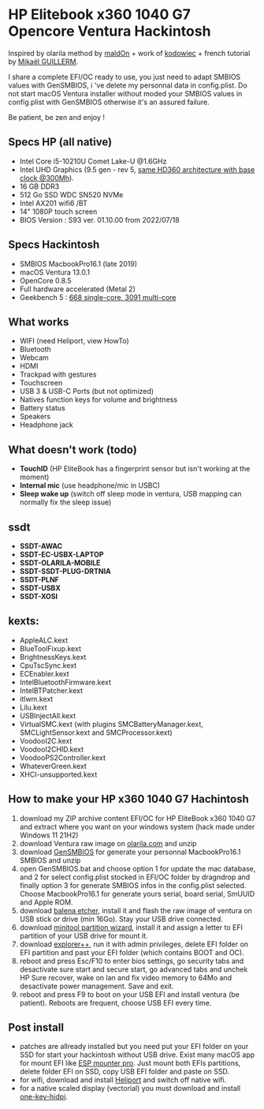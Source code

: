 # HP Elitebook x360 1040 G7 Opencore Ventura Hackintosh

Inspired by olarila method by [maldOn](https://www.olarila.com/topic/20908-easy-fast-and-perfect-vanilla-hackintosh-clover-and-opencore-windows-linux-or-macos/) + work of [kodowiec](https://github.com/kodowiec/HP-Elitebook-x360-1040-G6-Opencore) + french tutorial by [Mikaël GUILLERM](https://tinyurl.com/4buk3nrt).

I share a complete EFI/OC ready to use, you just need to adapt SMBIOS values with GenSMBIOS, i 've delete my personnal data in config.plist. 
Do not start macOS Ventura installer without moded your SMBIOS values in config.plist with GenSMBIOS otherwise it's an assured failure.

Be patient, be zen and enjoy !

## Specs HP (all native)

* Intel Core i5-10210U Comet Lake-U @1.6GHz
* Intel UHD Graphics (9.5 gen - rev 5, [same HD360 architecture with base clock @300Mh](https://www.techpowerup.com/gpu-specs/intel-comet-lake-gt2.g925)).
* 16 GB DDR3
* 512 Go SSD WDC SN520 NVMe 
* Intel AX201 wifi6 /BT
* 14" 1080P touch screen
* BIOS Version : S93 ver. 01.10.00 from 2022/07/18

## Specs Hackintosh 

* SMBIOS MacbookPro16.1 (late 2019)
* macOS Ventura 13.0.1
* OpenCore 0.8.5
* Full hardware accelerated (Metal 2)
* Geekbench 5  : [668 single-core, 3091 multi-core](https://browser.geekbench.com/v5/cpu/18642368)

## What works

* WIFI (need Heliport, view HowTo)
* Bluetooth
* Webcam
* HDMI
* Trackpad with gestures
* Touchscreen
* USB 3 & USB-C Ports (but not optimized)
* Natives function keys for volume and brightness
* Battery status
* Speakers
* Headphone jack

## What doesn't work (todo)

* **TouchID** (HP EliteBook has a fingerprint sensor but isn't working at the moment)
* **Internal mic** (use headphone/mic in USBC)
* **Sleep wake up** (switch off sleep mode in ventura, USB mapping can normally fix the sleep issue)

## ssdt
* **SSDT-AWAC**
* **SSDT-EC-USBX-LAPTOP**
* **SSDT-OLARILA-MOBILE**
* **SSDT-SSDT-PLUG-DRTNIA**
* **SSDT-PLNF** 
* **SSDT-USBX** 
* **SSDT-XOSI**

## kexts:
* AppleALC.kext
* BlueToolFixup.kext
* BrightnessKeys.kext
* CpuTscSync.kext
* ECEnabler.kext
* IntelBluetoothFirmware.kext
* IntelBTPatcher.kext
* itlwm.kext
* Lilu.kext
* USBInjectAll.kext
* VirtualSMC.kext (with plugins SMCBatteryManager.kext, SMCLightSensor.kext and SMCProcessor.kext)
* VoodooI2C.kext
* VoodooI2CHID.kext
* VoodooPS2Controller.kext
* WhateverGreen.kext
* XHCI-unsupported.kext


## How to make your HP x360 1040 G7 Hachintosh

1. download my ZIP archive content EFI/OC for HP EliteBook x360 1040 G7 and extract where you want on your windows system (hack made under Windows 11 21H2)
2. download Ventura raw image on [olarila.com](https://direct-link.net/462274/olarila-ventura-final-mf) and unzip
3. download [GenSMBIOS](https://github.com/corpnewt/GenSMBIOS) for generate your personnal MacbookPro16.1 SMBIOS and unzip
4. open GenSMBIOS.bat and choose option 1 for update the mac database, and 2 for select config.plist stocked in EFI/OC folder by dragndrop and finally option 3 for generate SMBIOS infos in the config.plist selected. Choose MacbookPro16.1 for generate yours serial, board serial, SmUUID and Apple ROM.
5. download [balena etcher](https://www.balena.io/etcher/), install it and flash the raw image of ventura on USB stick or drive (min 16Go). Stay your USB drive connected.
6. download [minitool partition wizard](https://www.minitool.fr/gestionnaire-partition/partition-wizard-accueil.html), install it and assign a letter to EFI partition of your USB drive for mount it.
7. download [explorer++](https://explorerplusplus.com/download), run it with admin privileges, delete EFI folder on EFI partition and past your EFI folder (which contains BOOT and OC).
8. reboot and press Esc/F10 to enter bios settings, go security tabs and desactivate sure start and secure start, go advanced tabs and unchek HP Sure recover, wake on lan and fix video memory to 64Mo and desactivate power management. Save and exit.
9. reboot and press F9 to boot on your USB EFI and install ventura (be patient). Reboots are frequent, choose USB EFI every time.

## Post install
* patches are allready installed but you need put your EFI folder on your SSD for start your hackintosh without USB drive. Exist many macOS app for mount EFI like [ESP mounter pro](https://www.olarila.com/files/Utils/ESP%20Mounter%20Pro.app_v1.9.1.zip). Just mount both EFIs partitions, delete folder EFI on SSD, copy USB EFI folder and paste on SSD.
* for wifi, download and install [Heliport](https://github.com/OpenIntelWireless/HeliPort) and switch off native wifi.
* for a native scaled display (vectorial) you must download and install [one-key-hidpi](https://github.com/xzhih/one-key-hidpi).
